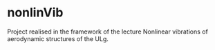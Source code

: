 # nonlinVib
Project realised in the framework of the lecture Nonlinear vibrations of aerodynamic structures of the ULg. 
